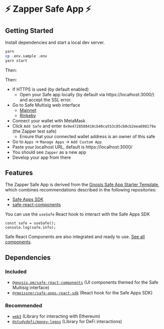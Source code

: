 # :zap:️ Zapper Safe App :zap:️

## Getting Started

Install dependencies and start a local dev server.

```sh
yarn
cp .env.sample .env
yarn start
```

Then:

Then:

- If HTTPS is used (by default enabled)
  - Open your Safe app locally (by default via https://localhost:3000/) and accept the SSL error.
- Go to Safe Multisig web interface
  - [Mainnet](https://app.gnosis-safe.io)
  - [Rinkeby](https://rinkeby.gnosis-safe.io/app)
- Connect your wallet with MetaMask
- Click `Add Safe` and enter `0x9e4728508410cb40ca553c85cb0cb2eea608179a` (the Zapper test safe)
  - Ensure that your connected wallet address is an owner of this safe
- Go to `Apps` -> `Manage Apps` -> `Add Custom App`
- Paste your localhost URL, default is https://localhost:3000/
- You should see `Zapper` as a new app
- Develop your app from there

## Features

The Zapper Safe App is derived from the [Gnosis Safe App Starter Template](https://github.com/gnosis/safe-app-template), which combines recommendations described in the following repositories:

- [Safe Apps SDK](https://github.com/gnosis/safe-apps-sdk)
- [safe-react-components](https://github.com/gnosis/safe-react-components)

You can use the `useSafe` React hook to interact with the Safe Apps SDK

```tsx
const safe = useSafe();
console.log(safe.info);
```

Safe React Components are also integrated and ready to use. [See all components](https://components.gnosis-safe.io/).

## Dependencies

### Included
- [`@gnosis.pm/safe-react-components`](https://github.com/gnosis/safe-react-components) (UI components themed for the Safe Multisig interface)
- [`@rmeissner/safe-apps-react-sdk`](https://github.com/rmeissner/safe-sdks-js/tree/master/safe-apps-react-sdk) (React hook for the Safe Apps SDK)

### Recommended
- [`web3`](https://github.com/ethereum/web3.js/) (Library for interacting with Ethereum)
- [`@studydefi/money-legos`](https://github.com/studydefi/money-legos) (Library for DeFi interactions)
